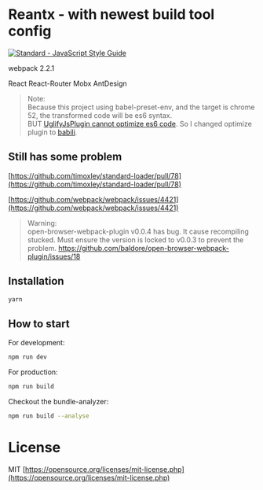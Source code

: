 # Reantx - with newest build tool config

[![Standard - JavaScript Style Guide](https://cdn.rawgit.com/feross/standard/master/badge.svg)](https://github.com/feross/standard)

webpack 2.2.1

React React-Router Mobx AntDesign

> Note:  
Because this project using babel-preset-env, and the target is chrome 52, the transformed code will be es6 syntax.  
BUT [UglifyJsPlugin cannot optimize es6 code](https://webpack.js.org/plugins/uglifyjs-webpack-plugin/#install). So I changed optimize plugin to [babili](https://github.com/babel/babili).

## Still has some problem

[https://github.com/timoxley/standard-loader/pull/78](https://github.com/timoxley/standard-loader/pull/78)

[https://github.com/webpack/webpack/issues/4421](https://github.com/webpack/webpack/issues/4421)

> Warning:  
open-browser-webpack-plugin v0.0.4 has bug. It cause recompiling stucked.
Must ensure the version is locked to v0.0.3 to prevent the problem.
https://github.com/baldore/open-browser-webpack-plugin/issues/18

## Installation

```bash
yarn
```

## How to start

For development:
```bash
npm run dev
```

For production:
```bash
npm run build
```

Checkout the bundle-analyzer:
```bash
npm run build --analyse
```

# License

MIT [https://opensource.org/licenses/mit-license.php](https://opensource.org/licenses/mit-license.php)
